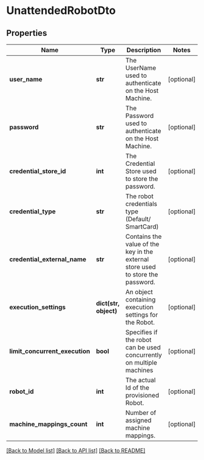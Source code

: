 # UnattendedRobotDto

## Properties
Name | Type | Description | Notes
------------ | ------------- | ------------- | -------------
**user_name** | **str** | The UserName used to authenticate on the Host Machine. | [optional] 
**password** | **str** | The Password used to authenticate on the Host Machine. | [optional] 
**credential_store_id** | **int** | The Credential Store used to store the password. | [optional] 
**credential_type** | **str** | The robot credentials type (Default/ SmartCard) | [optional] 
**credential_external_name** | **str** | Contains the value of the key in the external store used to store the password. | [optional] 
**execution_settings** | **dict(str, object)** | An object containing execution settings for the Robot. | [optional] 
**limit_concurrent_execution** | **bool** | Specifies if the robot can be used concurrently on multiple machines | [optional] 
**robot_id** | **int** | The actual Id of the provisioned Robot. | [optional] 
**machine_mappings_count** | **int** | Number of assigned machine mappings. | [optional] 

[[Back to Model list]](../README.md#documentation-for-models) [[Back to API list]](../README.md#documentation-for-api-endpoints) [[Back to README]](../README.md)


